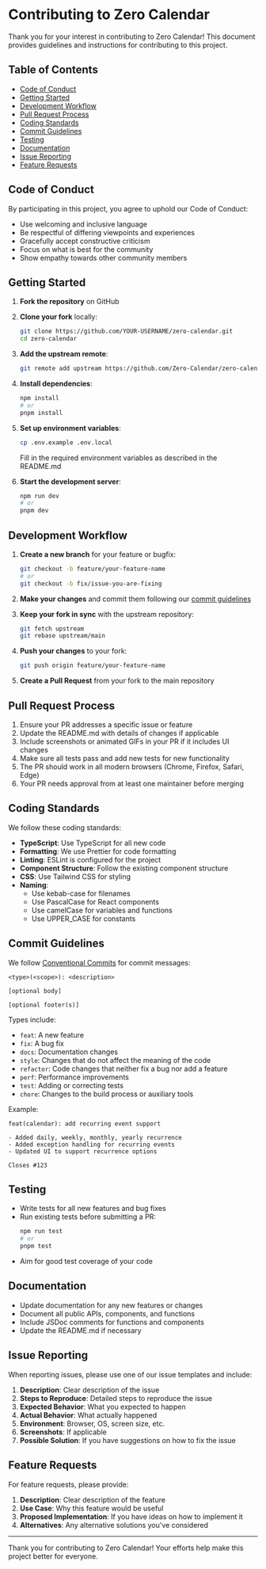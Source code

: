 # Contributing to Zero Calendar

Thank you for your interest in contributing to Zero Calendar! This document provides guidelines and instructions for contributing to this project.

## Table of Contents

- [Code of Conduct](#code-of-conduct)
- [Getting Started](#getting-started)
- [Development Workflow](#development-workflow)
- [Pull Request Process](#pull-request-process)
- [Coding Standards](#coding-standards)
- [Commit Guidelines](#commit-guidelines)
- [Testing](#testing)
- [Documentation](#documentation)
- [Issue Reporting](#issue-reporting)
- [Feature Requests](#feature-requests)

## Code of Conduct

By participating in this project, you agree to uphold our Code of Conduct:

- Use welcoming and inclusive language
- Be respectful of differing viewpoints and experiences
- Gracefully accept constructive criticism
- Focus on what is best for the community
- Show empathy towards other community members

## Getting Started

1. **Fork the repository** on GitHub
2. **Clone your fork** locally:
   ```bash
   git clone https://github.com/YOUR-USERNAME/zero-calendar.git
   cd zero-calendar
   ```
3. **Add the upstream remote**:
   ```bash
   git remote add upstream https://github.com/Zero-Calendar/zero-calendar.git
   ```
4. **Install dependencies**:
   ```bash
   npm install
   # or
   pnpm install
   ```
5. **Set up environment variables**:
   ```bash
   cp .env.example .env.local
   ```
   Fill in the required environment variables as described in the README.md

6. **Start the development server**:
   ```bash
   npm run dev
   # or
   pnpm dev
   ```

## Development Workflow

1. **Create a new branch** for your feature or bugfix:
   ```bash
   git checkout -b feature/your-feature-name
   # or
   git checkout -b fix/issue-you-are-fixing
   ```

2. **Make your changes** and commit them following our [commit guidelines](#commit-guidelines)

3. **Keep your fork in sync** with the upstream repository:
   ```bash
   git fetch upstream
   git rebase upstream/main
   ```

4. **Push your changes** to your fork:
   ```bash
   git push origin feature/your-feature-name
   ```

5. **Create a Pull Request** from your fork to the main repository

## Pull Request Process

1. Ensure your PR addresses a specific issue or feature
2. Update the README.md with details of changes if applicable
3. Include screenshots or animated GIFs in your PR if it includes UI changes
4. Make sure all tests pass and add new tests for new functionality
5. The PR should work in all modern browsers (Chrome, Firefox, Safari, Edge)
6. Your PR needs approval from at least one maintainer before merging

## Coding Standards

We follow these coding standards:

- **TypeScript**: Use TypeScript for all new code
- **Formatting**: We use Prettier for code formatting
- **Linting**: ESLint is configured for the project
- **Component Structure**: Follow the existing component structure
- **CSS**: Use Tailwind CSS for styling
- **Naming**:
  - Use kebab-case for filenames
  - Use PascalCase for React components
  - Use camelCase for variables and functions
  - Use UPPER_CASE for constants

## Commit Guidelines

We follow [Conventional Commits](https://www.conventionalcommits.org/) for commit messages:

```
<type>(<scope>): <description>

[optional body]

[optional footer(s)]
```

Types include:
- `feat`: A new feature
- `fix`: A bug fix
- `docs`: Documentation changes
- `style`: Changes that do not affect the meaning of the code
- `refactor`: Code changes that neither fix a bug nor add a feature
- `perf`: Performance improvements
- `test`: Adding or correcting tests
- `chore`: Changes to the build process or auxiliary tools

Example:
```
feat(calendar): add recurring event support

- Added daily, weekly, monthly, yearly recurrence
- Added exception handling for recurring events
- Updated UI to support recurrence options

Closes #123
```

## Testing

- Write tests for all new features and bug fixes
- Run existing tests before submitting a PR:
  ```bash
  npm run test
  # or
  pnpm test
  ```
- Aim for good test coverage of your code

## Documentation

- Update documentation for any new features or changes
- Document all public APIs, components, and functions
- Include JSDoc comments for functions and components
- Update the README.md if necessary

## Issue Reporting

When reporting issues, please use one of our issue templates and include:

1. **Description**: Clear description of the issue
2. **Steps to Reproduce**: Detailed steps to reproduce the issue
3. **Expected Behavior**: What you expected to happen
4. **Actual Behavior**: What actually happened
5. **Environment**: Browser, OS, screen size, etc.
6. **Screenshots**: If applicable
7. **Possible Solution**: If you have suggestions on how to fix the issue

## Feature Requests

For feature requests, please provide:

1. **Description**: Clear description of the feature
2. **Use Case**: Why this feature would be useful
3. **Proposed Implementation**: If you have ideas on how to implement it
4. **Alternatives**: Any alternative solutions you've considered

---

Thank you for contributing to Zero Calendar! Your efforts help make this project better for everyone.
